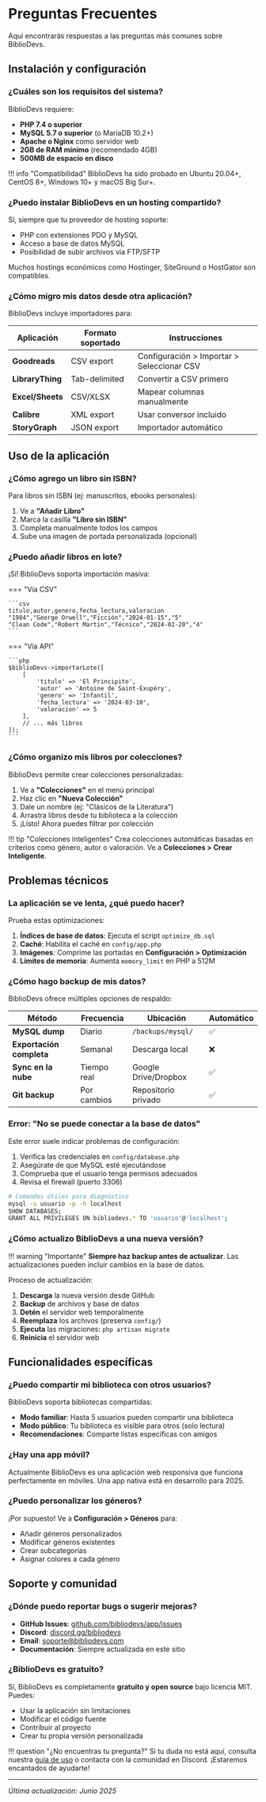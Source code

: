 # Preguntas Frecuentes

Aquí encontrarás respuestas a las preguntas más comunes sobre BiblioDevs.

## Instalación y configuración

### ¿Cuáles son los requisitos del sistema?

BiblioDevs requiere:

- **PHP 7.4 o superior**
- **MySQL 5.7 o superior** (o MariaDB 10.2+)
- **Apache o Nginx** como servidor web
- **2GB de RAM mínimo** (recomendado 4GB)
- **500MB de espacio en disco**

!!! info "Compatibilidad"
    BiblioDevs ha sido probado en Ubuntu 20.04+, CentOS 8+, Windows 10+ y macOS Big Sur+.

### ¿Puedo instalar BiblioDevs en un hosting compartido?

Sí, siempre que tu proveedor de hosting soporte:

- PHP con extensiones PDO y MySQL
- Acceso a base de datos MySQL
- Posibilidad de subir archivos via FTP/SFTP

Muchos hostings económicos como Hostinger, SiteGround o HostGator son compatibles.

### ¿Cómo migro mis datos desde otra aplicación?

BiblioDevs incluye importadores para:

| Aplicación | Formato soportado | Instrucciones |
|------------|-------------------|---------------|
| **Goodreads** | CSV export | Configuración > Importar > Seleccionar CSV |
| **LibraryThing** | Tab-delimited | Convertir a CSV primero |
| **Excel/Sheets** | CSV/XLSX | Mapear columnas manualmente |
| **Calibre** | XML export | Usar conversor incluido |
| **StoryGraph** | JSON export | Importador automático |

## Uso de la aplicación

### ¿Cómo agrego un libro sin ISBN?

Para libros sin ISBN (ej: manuscritos, ebooks personales):

1. Ve a **"Añadir Libro"**
2. Marca la casilla **"Libro sin ISBN"**
3. Completa manualmente todos los campos
4. Sube una imagen de portada personalizada (opcional)

### ¿Puedo añadir libros en lote?

¡Sí! BiblioDevs soporta importación masiva:

=== "Via CSV"

    ```csv
    titulo,autor,genero,fecha_lectura,valoracion
    "1984","George Orwell","Ficción","2024-01-15","5"
    "Clean Code","Robert Martin","Técnico","2024-02-20","4"
    ```

=== "Via API"

    ```php
    $biblioDevs->importarLote([
        [
            'titulo' => 'El Principito',
            'autor' => 'Antoine de Saint-Exupéry',
            'genero' => 'Infantil',
            'fecha_lectura' => '2024-03-10',
            'valoracion' => 5
        ],
        // ... más libros
    ]);
    ```

### ¿Cómo organizo mis libros por colecciones?

BiblioDevs permite crear colecciones personalizadas:

1. Ve a **"Colecciones"** en el menú principal
2. Haz clic en **"Nueva Colección"**
3. Dale un nombre (ej: "Clásicos de la Literatura")
4. Arrastra libros desde tu biblioteca a la colección
5. ¡Listo! Ahora puedes filtrar por colección

!!! tip "Colecciones inteligentes"
    Crea colecciones automáticas basadas en criterios como género, autor o valoración. Ve a **Colecciones > Crear Inteligente**.

## Problemas técnicos

### La aplicación se ve lenta, ¿qué puedo hacer?

Prueba estas optimizaciones:

1. **Índices de base de datos**: Ejecuta el script `optimize_db.sql`
2. **Caché**: Habilita el caché en `config/app.php`
3. **Imágenes**: Comprime las portadas en **Configuración > Optimización**
4. **Límites de memoria**: Aumenta `memory_limit` en PHP a 512M

### ¿Cómo hago backup de mis datos?

BiblioDevs ofrece múltiples opciones de respaldo:

| Método | Frecuencia | Ubicación | Automático |
|--------|------------|-----------|------------|
| **MySQL dump** | Diario | `/backups/mysql/` | ✅ |
| **Exportación completa** | Semanal | Descarga local | ❌ |
| **Sync en la nube** | Tiempo real | Google Drive/Dropbox | ✅ |
| **Git backup** | Por cambios | Repositorio privado | ✅ |

### Error: "No se puede conectar a la base de datos"

Este error suele indicar problemas de configuración:

1. Verifica las credenciales en `config/database.php`
2. Asegúrate de que MySQL esté ejecutándose
3. Comprueba que el usuario tenga permisos adecuados
4. Revisa el firewall (puerto 3306)

```bash
# Comandos útiles para diagnóstico
mysql -u usuario -p -h localhost
SHOW DATABASES;
GRANT ALL PRIVILEGES ON bibliodevs.* TO 'usuario'@'localhost';
```

### ¿Cómo actualizo BiblioDevs a una nueva versión?

!!! warning "Importante"
    **Siempre haz backup antes de actualizar**. Las actualizaciones pueden incluir cambios en la base de datos.

Proceso de actualización:

1. **Descarga** la nueva versión desde GitHub
2. **Backup** de archivos y base de datos
3. **Detén** el servidor web temporalmente
4. **Reemplaza** los archivos (preserva `config/`)
5. **Ejecuta** las migraciones: `php artisan migrate`
6. **Reinicia** el servidor web

## Funcionalidades específicas

### ¿Puedo compartir mi biblioteca con otros usuarios?

BiblioDevs soporta bibliotecas compartidas:

- **Modo familiar**: Hasta 5 usuarios pueden compartir una biblioteca
- **Modo público**: Tu biblioteca es visible para otros (solo lectura)
- **Recomendaciones**: Comparte listas específicas con amigos

### ¿Hay una app móvil?

Actualmente BiblioDevs es una aplicación web responsiva que funciona perfectamente en móviles. Una app nativa está en desarrollo para 2025.

### ¿Puedo personalizar los géneros?

¡Por supuesto! Ve a **Configuración > Géneros** para:

- Añadir géneros personalizados
- Modificar géneros existentes
- Crear subcategorías
- Asignar colores a cada género

## Soporte y comunidad

### ¿Dónde puedo reportar bugs o sugerir mejoras?

- **GitHub Issues**: [github.com/bibliodevs/app/issues](https://github.com/bibliodevs/app/issues)
- **Discord**: [discord.gg/bibliodevs](https://discord.gg/bibliodevs)
- **Email**: soporte@bibliodevs.com
- **Documentación**: Siempre actualizada en este sitio

### ¿BiblioDevs es gratuito?

Sí, BiblioDevs es completamente **gratuito y open source** bajo licencia MIT. Puedes:

- Usar la aplicación sin limitaciones
- Modificar el código fuente
- Contribuir al proyecto
- Crear tu propia versión personalizada

!!! question "¿No encuentras tu pregunta?"
    Si tu duda no está aquí, consulta nuestra [guía de uso](uso.md) o contacta con la comunidad en Discord. ¡Estaremos encantados de ayudarte!

---

*Última actualización: Junio 2025*

